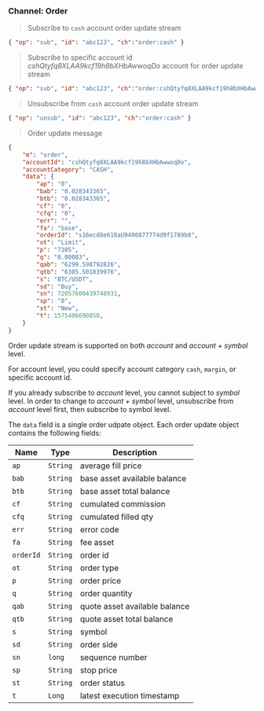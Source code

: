 ### Channel: Order

> Subscribe to `cash` account order update stream

```json
{ "op": "sub", "id": "abc123", "ch":"order:cash" }
```

> Subscribe to specific account id *cshQtyfq8XLAA9kcf19h8bXHbAwwoqDo* account for order update stream

```json
{ "op": "sub", "id": "abc123", "ch":"order:cshQtyfq8XLAA9kcf19h8bXHbAwwoqDo" }
```

> Unsubscribe from `cash` account order update stream

```json
{ "op": "unsub", "id": "abc123", "ch":"order:cash" }
```


> Order update message

```json
{
    "m": "order",
    "accountId": "cshQtyfq8XLAA9kcf19h8bXHbAwwoqDo",
    "accountCategory": "CASH",
    "data": {
        "ap": "0",
        "bab": "0.028343365",
        "btb": "0.028343365",
        "cf": "0",
        "cfq": "0",
        "err": "",
        "fa": "base",        
        "orderId": "s16ecd8e618aU9490877774d9f1789b8",
        "ot": "Limit",
        "p": "7105",
        "q": "0.00083",
        "qab": "6299.598792826",
        "qtb": "6305.501839976",
        "s": "BTC/USDT",
        "sd": "Buy",
        "sn": 72057600439748931,
        "sp": "0",
        "st": "New",
        "t": 1575406690850,
    }
}
```

Order update stream is supported on both *account* and *account + symbol* level.

For account level, you could specify account category `cash`, `margin`, or specific account id.

If you already subscribe to *account* level, you cannot subject to *symbol* level. In order to change to *account + symbol* level, unsubscribe from *account* level first, then subscribe to symbol level.

The `data` field is a single order udpate object.  Each order update object contains the following fields:

Name     | Type     | Description                                                                                    
---------| -------- | ---------------------------------
`ap`     | `String` | average fill price
`bab`    | `String` | base asset available balance
`btb`    | `String` | base asset total balance
`cf`     | `String` | cumulated commission
`cfq`    | `String` | cumulated filled qty
`err`    | `String` | error code
`fa`     | `String` | fee asset
`orderId`| `String` | order id
`ot`     | `String` | order type
`p`      | `String` | order price
`q`      | `String` | order quantity
`qab`    | `String` | quote asset available balance
`qtb`    | `String` | quote asset total balance
`s`      | `String` | symbol
`sd`     | `String` | order side
`sn`     | `long`   | sequence number
`sp`     | `String` | stop price
`st`     | `String` | order status
`t`      | `Long`   | latest execution timestamp

